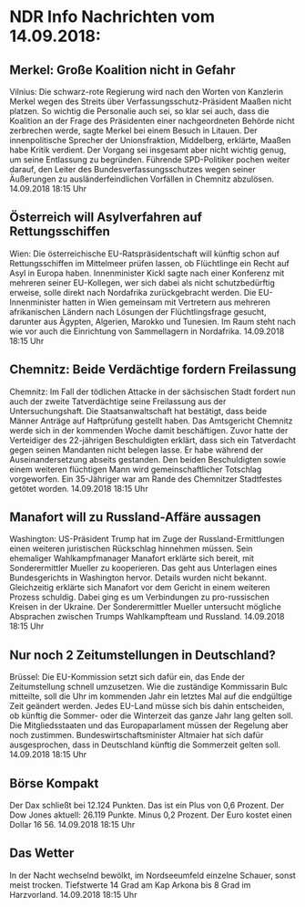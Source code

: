 # NDR Info Nachrichten vom 14.09.2018:


## Merkel: Große Koalition nicht in Gefahr
Vilnius: Die schwarz-rote Regierung wird nach den Worten von Kanzlerin Merkel wegen des Streits über Verfassungsschutz-Präsident Maaßen nicht platzen. So wichtig die Personalie auch sei, so klar sei auch, dass die Koalition an der Frage des Präsidenten einer nachgeordneten Behörde nicht zerbrechen werde, sagte Merkel bei einem Besuch in Litauen. Der innenpolitische Sprecher der Unionsfraktion, Middelberg, erklärte, Maaßen habe Kritik verdient. Der Vorgang sei insgesamt aber nicht wichtig genug, um seine Entlassung zu begründen. Führende SPD-Politiker pochen weiter darauf, den Leiter des Bundesverfassungsschutzes wegen seiner Äußerungen zu ausländerfeindlichen Vorfällen in Chemnitz abzulösen. 14.09.2018 18:15 Uhr 

## Österreich will Asylverfahren auf Rettungsschiffen
Wien: Die österreichische EU-Ratspräsidentschaft will künftig schon auf Rettungsschiffen im Mittelmeer prüfen lassen, ob Flüchtlinge ein Recht auf Asyl in Europa haben. Innenminister Kickl sagte nach einer Konferenz mit mehreren seiner EU-Kollegen, wer sich dabei als nicht schutzbedürftig erweise, solle direkt nach Nordafrika zurückgebracht werden. Die EU-Innenminister hatten in Wien gemeinsam mit Vertretern aus mehreren afrikanischen Ländern nach Lösungen der Flüchtlingsfrage gesucht, darunter aus Ägypten, Algerien, Marokko und Tunesien. Im Raum steht nach wie vor auch die Einrichtung von Sammellagern in Nordafrika. 14.09.2018 18:15 Uhr 

## Chemnitz: Beide Verdächtige fordern Freilassung
Chemnitz: Im Fall der tödlichen Attacke in der sächsischen Stadt fordert nun auch der zweite Tatverdächtige seine Freilassung aus der Untersuchungshaft. Die Staatsanwaltschaft hat bestätigt, dass beide Männer Anträge auf Haftprüfung gestellt haben. Das Amtsgericht Chemnitz werde sich in der kommenden Woche damit beschäftigen. Zuvor hatte der Verteidiger des 22-jährigen Beschuldigten erklärt, dass sich ein Tatverdacht gegen seinen Mandanten nicht belegen lasse. Er habe während der Auseinandersetzung abseits gestanden. Den beiden Beschuldigten sowie einem weiteren flüchtigen Mann wird gemeinschaftlicher Totschlag vorgeworfen. Ein 35-Jähriger war am Rande des Chemnitzer Stadtfestes getötet worden. 14.09.2018 18:15 Uhr 

## Manafort will zu Russland-Affäre aussagen
Washington:	US-Präsident Trump hat im Zuge der Russland-Ermittlungen einen weiteren juristischen Rückschlag hinnehmen müssen. Sein ehemaliger Wahlkampfmanager Manafort erklärte sich bereit, mit Sonderermittler Mueller zu kooperieren. Das geht aus Unterlagen eines Bundesgerichts in Washington hervor. Details wurden nicht bekannt. Gleichzeitig erklärte sich Manafort vor dem Gericht in einem weiteren Prozess schuldig. Dabei ging es um Verbindungen zu pro-russischen Kreisen in der Ukraine. Der Sonderermittler Mueller untersucht mögliche Absprachen zwischen Trumps Wahlkampfteam und Russland. 14.09.2018 18:15 Uhr 

## Nur noch 2 Zeitumstellungen in Deutschland?
Brüssel: Die EU-Kommission setzt sich dafür ein, das Ende der Zeitumstellung schnell umzusetzen. Wie die zuständige Kommissarin Bulc mitteilte, soll die Uhr im kommenden Jahr ein letztes Mal auf die endgültige Zeit geändert werden. Jedes EU-Land müsse sich bis dahin entscheiden, ob künftig die Sommer- oder die Winterzeit das ganze Jahr lang gelten soll. Die Mitgliedsstaaten und das Europaparlament müssen der Regelung aber noch zustimmen. Bundeswirtschaftsminister Altmaier hat sich dafür ausgesprochen, dass in Deutschland künftig die Sommerzeit gelten soll. 14.09.2018 18:15 Uhr 

## Börse Kompakt
Der Dax schließt bei 12.124 Punkten. Das ist ein Plus von 0,6 Prozent. Der Dow Jones aktuell: 26.119 Punkte. Minus 0,2 Prozent. Der Euro kostet einen Dollar 16 56. 14.09.2018 18:15 Uhr 

## Das Wetter
In der Nacht wechselnd bewölkt, im Nordseeumfeld einzelne Schauer, sonst meist trocken. Tiefstwerte 14 Grad am Kap Arkona bis 8 Grad im Harzvorland. 14.09.2018 18:15 Uhr 
